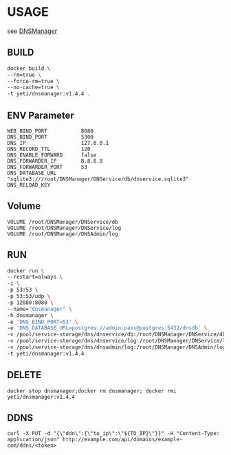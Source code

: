 # USAGE #
see [DNSManager](https://github.com/yetisno/DNSManager)

## BUILD ##
```bash
docker build \
--rm=true \
--force-rm=true \
--no-cache=true \
-t yeti/dnsmanager:v1.4.4 .
```

## ENV Parameter ##
    WEB_BIND_PORT           8080
    DNS_BIND_PORT           5300
    DNS_IP                  127.0.0.1
    DNS_RECORD_TTL          120
    DNS_ENABLE_FORWARD      false
    DNS_FORWARDER_IP        8.8.8.8
    DNS_FORWARDER_PORT      53
    DNS_DATABASE_URL        "sqlite3:///root/DNSManager/DNService/db/dnservice.sqlite3"
    DNS_RELOAD_KEY      

## Volume ##
    VOLUME /root/DNSManager/DNService/db
    VOLUME /root/DNSManager/DNService/log
    VOLUME /root/DNSManager/DNSAdmin/log

## RUN ##
```bash
docker run \
--restart=always \
-i \
-p 53:53 \
-p 53:53/udp \
-p 12080:8080 \
--name="dnsmanager" \
-h dnsmanager \
-e 'DNS_BIND_PORT=53' \
-e 'DNS_DATABASE_URL=postgres://admin:pass@postgres:5432/dnsdb' \
-v /pool/service-storage/dns/dnservice/db:/root/DNSManager/DNService/db \
-v /pool/service-storage/dns/dnservice/log:/root/DNSManager/DNService/log \
-v /pool/service-storage/dns/dnsadmin/log:/root/DNSManager/DNSAdmin/log \
-t yeti/dnsmanager:v1.4.4
```

## DELETE ##
    docker stop dnsmanager;docker rm dnsmanager; docker rmi yeti/dnsmanager:v1.4.4

## DDNS ##
    curl -X PUT -d "{\"ddn\":{\"to_ip\":\"${TO_IP}\"}}" -H "Content-Type: application/json" http://example.com/api/domains/example-com/ddns/<token>